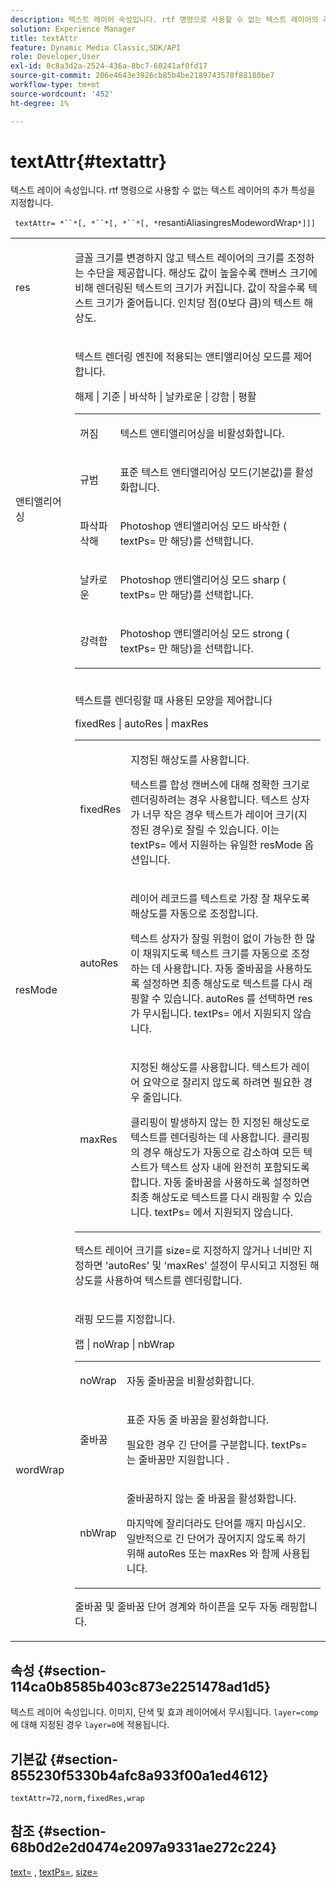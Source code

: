 ```yaml
---
description: 텍스트 레이어 속성입니다. rtf 명령으로 사용할 수 없는 텍스트 레이어의 추가 특성을 지정합니다.
solution: Experience Manager
title: textAttr
feature: Dynamic Media Classic,SDK/API
role: Developer,User
exl-id: 0c8a3d2a-2524-436a-8bc7-60241af0fd17
source-git-commit: 206e4643e3926cb85b4be2189743578f88180be7
workflow-type: tm+mt
source-wordcount: '452'
ht-degree: 1%

---
```


# textAttr{#textattr}

텍스트 레이어 속성입니다. rtf 명령으로 사용할 수 없는 텍스트 레이어의 추가 특성을 지정합니다.

` textAttr= *``*[, *``*[, *``*[, *`resantiAliasingresModewordWrap`*]]]`

<table id="simpletable_0072BF7DF52B4959A14EDEF60A6EBDEE"> 
 <tr class="strow"> 
  <td class="stentry"> <p> <span class="codeph"> <span class="varname"> res  </span> </span> </p> </td> 
  <td class="stentry"> <p>글꼴 크기를 변경하지 않고 텍스트 레이어의 크기를 조정하는 수단을 제공합니다. 해상도 값이 높을수록 캔버스 크기에 비해 렌더링된 텍스트의 크기가 커집니다. 값이 작을수록 텍스트 크기가 줄어듭니다. 인치당 점(0보다 큼)의 텍스트 해상도. </p> </td> 
 </tr> 
 <tr class="strow"> 
  <td class="stentry"> <p> <span class="codeph"> <span class="varname"> 앤티앨리어싱  </span> </span> </p> </td> 
  <td class="stentry"> <p>텍스트 렌더링 엔진에 적용되는 앤티앨리어싱 모드를 제어합니다. </p> <p> <span class="codeph"> 해제 | 기준 | 바삭하 | 날카로운 | 강함 | 평활  </span> </p> <p> 
    <table id="simpletable_AE2331118FCA4BC7877233E287CED6A4"> 
     <tr class="strow"> 
      <td class="stentry"> <p> <span class="codeph"> 꺼짐 </span> </p> </td> 
      <td class="stentry"> <p>텍스트 앤티앨리어싱을 비활성화합니다. </p> </td> 
     </tr> 
     <tr class="strow"> 
      <td class="stentry"> <p> <span class="codeph"> 규범  </span> </p> </td> 
      <td class="stentry"> <p>표준 텍스트 앤티앨리어싱 모드(기본값)를 활성화합니다. </p> </td> 
     </tr> 
     <tr class="strow"> 
      <td class="stentry"> <p> <span class="codeph"> 파삭파삭해  </span> </p> </td> 
      <td class="stentry"> <p>Photoshop 앤티앨리어싱 모드 <span class="codeph"> 바삭한 </span>( <span class="codeph"> textPs= </span>만 해당)를 선택합니다. </p> </td> 
     </tr> 
     <tr class="strow"> 
      <td class="stentry"> <p> <span class="codeph"> 날카로운  </span> </p> </td> 
      <td class="stentry"> <p>Photoshop 앤티앨리어싱 모드 <span class="codeph"> sharp </span>( <span class="codeph"> textPs= </span>만 해당)를 선택합니다. </p> </td> 
     </tr> 
     <tr class="strow"> 
      <td class="stentry"> <p> <span class="codeph"> 강력함 </span> </p> </td> 
      <td class="stentry"> <p>Photoshop 앤티앨리어싱 모드 <span class="codeph"> strong </span>( <span class="codeph"> textPs= </span>만 해당)을 선택합니다. </p> </td> 
     </tr> 
    </table> </p> </td> 
 </tr> 
 <tr class="strow"> 
  <td class="stentry"> <p> <span class="codeph"> <span class="varname"> resMode </span> </span> </p> </td> 
  <td class="stentry"> <p>텍스트를 렌더링할 때 사용된 모양을 제어합니다 </p> <p> <span class="codeph"> fixedRes | autoRes | maxRes  </span> </p> <p> 
    <table id="simpletable_2CFC06DB37154C7C92614FDF7A818DB5"> 
     <tr class="strow"> 
      <td class="stentry"> <p> <span class="codeph"> fixedRes  </span> </p> </td> 
      <td class="stentry"> <p>지정된 해상도를 사용합니다. </p> <p>텍스트를 합성 캔버스에 대해 정확한 크기로 렌더링하려는 경우 사용합니다. 텍스트 상자가 너무 작은 경우 텍스트가 레이어 크기(지정된 경우)로 잘릴 수 있습니다. 이는 <span class="codeph"> textPs= </span>에서 지원하는 유일한 <span class="varname"> resMode </span> 옵션입니다. </p> </td> 
     </tr> 
     <tr class="strow"> 
      <td class="stentry"> <p> <span class="codeph"> autoRes  </span> </p> </td> 
      <td class="stentry"> <p>레이어 레코드를 텍스트로 가장 잘 채우도록 해상도를 자동으로 조정합니다. </p> <p>텍스트 상자가 잘릴 위험이 없이 가능한 한 많이 채워지도록 텍스트 크기를 자동으로 조정하는 데 사용합니다. 자동 줄바꿈을 사용하도록 설정하면 최종 해상도로 텍스트를 다시 래핑할 수 있습니다. <span class="varname"> autoRes </span> 를 선택하면  <span class="codeph"> res </span> 가 무시됩니다. <span class="codeph"> textPs= </span>에서 지원되지 않습니다. </p> </td> 
     </tr> 
     <tr class="strow"> 
      <td class="stentry"> <p> <span class="codeph"> maxRes  </span> </p> </td> 
      <td class="stentry"> <p>지정된 해상도를 사용합니다. 텍스트가 레이어 요약으로 잘리지 않도록 하려면 필요한 경우 줄입니다. </p> <p>클리핑이 발생하지 않는 한 지정된 해상도로 텍스트를 렌더링하는 데 사용합니다. 클리핑의 경우 해상도가 자동으로 감소하여 모든 텍스트가 텍스트 상자 내에 완전히 포함되도록 합니다. 자동 줄바꿈을 사용하도록 설정하면 최종 해상도로 텍스트를 다시 래핑할 수 있습니다. <span class="codeph"> textPs= </span>에서 지원되지 않습니다. </p> </td> 
     </tr> 
    </table> </p> <p>텍스트 레이어 크기를 size=로 지정하지 않거나 너비만 지정하면 'autoRes' 및 'maxRes' 설정이 무시되고 지정된 해상도를 사용하여 텍스트를 렌더링합니다. </p> </td> 
 </tr> 
 <tr class="strow"> 
  <td class="stentry"> <p> <span class="codeph"> <span class="varname"> wordWrap  </span> </span> </p> </td> 
  <td class="stentry"> <p>래핑 모드를 지정합니다. </p> <p> <span class="codeph"> 랩 | noWrap | nbWrap  </span> </p> <p> 
    <table id="simpletable_FF2510E029EC41E29BC30D9FC2923EA3"> 
     <tr class="strow"> 
      <td class="stentry"> <p> <span class="codeph"> noWrap  </span> </p> </td> 
      <td class="stentry"> <p>자동 줄바꿈을 비활성화합니다. </p> </td> 
     </tr> 
     <tr class="strow"> 
      <td class="stentry"> <p> <span class="codeph"> 줄바꿈 </span> </p> </td> 
      <td class="stentry"> <p>표준 자동 줄 바꿈을 활성화합니다. </p> <p>필요한 경우 긴 단어를 구분합니다. <span class="codeph"> textPs= </span> 는 줄바꿈만  <span class="codeph"> 지원합니다 </span>. </p> </td> 
     </tr> 
     <tr class="strow"> 
      <td class="stentry"> <p> <span class="codeph"> nbWrap  </span> </p> </td> 
      <td class="stentry"> <p>줄바꿈하지 않는 줄 바꿈을 활성화합니다. </p> <p>마지막에 잘리더라도 단어를 깨지 마십시오. 일반적으로 긴 단어가 끊어지지 않도록 하기 위해 <span class="codeph"> autoRes </span> 또는 <span class="codeph"> maxRes </span>와 함께 사용됩니다. </p> </td> 
     </tr> 
    </table> </p> <p><span class="codeph"> 줄바꿈 </span> 및 <span class="codeph"> 줄바꿈 </span> 단어 경계와 하이픈을 모두 자동 래핑합니다. </p> </td> 
 </tr> 
</table>

## 속성 {#section-114ca0b8585b403c873e2251478ad1d5}

텍스트 레이어 속성입니다. 이미지, 단색 및 효과 레이어에서 무시됩니다. `layer=comp`에 대해 지정된 경우 `layer=0`에 적용됩니다.

## 기본값 {#section-855230f5330b4afc8a933f00a1ed4612}

`textAttr=72,norm,fixedRes,wrap`

## 참조 {#section-68b0d2e2d0474e2097a9331ae272c224}

[text=](../../../../../is-api/http-ref/image-serving-api-ref/c-http-protocol-reference/c-command-reference/r-text.md#reference-84634052e48548539a1ef63cbe41f22f) ,  [textPs=](../../../../../is-api/http-ref/image-serving-api-ref/c-http-protocol-reference/c-command-reference/r-textps.md#reference-4209a2a6169f44278da2647cfb0cd767),  [size=](../../../../../is-api/http-ref/image-serving-api-ref/c-http-protocol-reference/c-data-types/r-size.md#reference-04d383f32c7b4003bed9978cb854747b)
